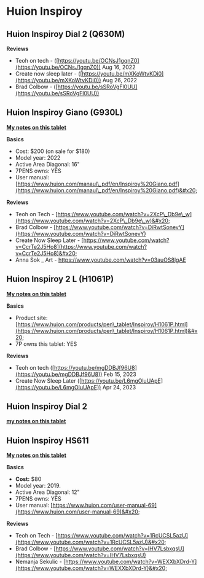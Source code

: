 # Huion Inspiroy

## Huion Inspiroy Dial 2 (Q630M)

**Reviews**

* Teoh on tech - ([https://youtu.be/OCNsJ1gqnZ0](https://youtu.be/OCNsJ1gqnZ0)) Aug 16, 2022
* Create now sleep later - ([https://youtu.be/mXKoWtvKDi0](https://youtu.be/mXKoWtvKDi0)) Aug 26, 2022&#x20;
* Brad Colbow - ([https://youtu.be/sSRoVgFl0UU](https://youtu.be/sSRoVgFl0UU))

## Huion Inspiroy Giano (G930L)

[**My notes on this tablet**](../../../7p-notes/7p-notes-huion/7p-notes-huion-giano-g930l.md)  &#x20;

**Basics**

* Cost: $200 (on sale for $180)
* Model year: 2022
* Active Area Diagonal: 16"
* 7PENS owns: YES&#x20;
* User manual: [https://www.huion.com/manaul\_pdf/en/Inspiroy%20Giano.pdf](https://www.huion.com/manaul\_pdf/en/Inspiroy%20Giano.pdf)&#x20;

**Reviews**

* Teoh on Tech - [https://www.youtube.com/watch?v=2XcP\_Db9e\_w](https://www.youtube.com/watch?v=2XcP\_Db9e\_w)&#x20;
* Brad Colbow - [https://www.youtube.com/watch?v=DiRwtSonevY](https://www.youtube.com/watch?v=DiRwtSonevY)  &#x20;
* Create Now Sleep Later - [https://www.youtube.com/watch?v=CcrTe2J5Ho8](https://www.youtube.com/watch?v=CcrTe2J5Ho8)&#x20;
* Anna Sok \_ Art - [https://www.youtube.com/watch?v=03auOS8lgAE  ](https://www.youtube.com/watch?v=03auOS8lgAE)

## Huion Inspiroy 2 L (H1061P)

[**My notes on this tablet**](../../../7p-notes/7p-notes-huion/7p-notes-huion-inspiroy-2-l-h1061p.md)

**Basics**

* Product site: [https://www.huion.com/products/pen\_tablet/Inspiroy/H1061P.html](https://www.huion.com/products/pen\_tablet/Inspiroy/H1061P.html)&#x20;
* 7P owns this tablet: YES  &#x20;

**Reviews**

* Teoh on tech ([https://youtu.be/mgDDBJf96U8](https://youtu.be/mgDDBJf96U8)) Feb 15, 2023
* Create Now Sleep Later ([https://youtu.be/L6mgOluUApE](https://youtu.be/L6mgOluUApE)) Apr 24, 2023

## Huion Inspiroy Dial 2

[**my notes on this tablet**](../../../7p-notes/7p-notes-huion/7p-notes-huion-inspiroy-dial-2.md)

## Huion Inspiroy HS611

[**My notes on this tablet**](../../../7p-notes/7p-notes-huion/7p-notes-huion-hs611.md)&#x20;

**Basics**

* **Cost:** $80
* Model year: 2019.
* Active Area Diagonal: 12"
* 7PENS owns: YES
* User manual: [https://www.huion.com/user-manual-69](https://www.huion.com/user-manual-69)&#x20;

**Reviews**

* Teoh on Tech - [https://www.youtube.com/watch?v=1RcUCSL5azU](https://www.youtube.com/watch?v=1RcUCSL5azU)&#x20;
* Brad Colbow - [https://www.youtube.com/watch?v=IHV7LsbxqsU](https://www.youtube.com/watch?v=IHV7LsbxqsU) &#x20;
* Nemanja Sekulic - [https://www.youtube.com/watch?v=WEXXbXDrd-Y](https://www.youtube.com/watch?v=WEXXbXDrd-Y)&#x20;
